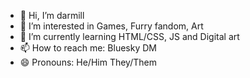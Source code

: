 - 👋 Hi, I’m darmill
- 👀 I’m interested in Games, Furry fandom, Art
- 🌱 I’m currently learning HTML/CSS, JS and Digital art
- 📫 How to reach me: Bluesky DM
- 😄 Pronouns: He/Him They/Them

<!---
darmill-fennec/darmill-fennec is a ✨ special ✨ repository because its `README.md` (this file) appears on your GitHub profile.
You can click the Preview link to take a look at your changes.
--->
